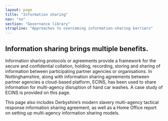 ```yaml
---
layout: page
title: "Information sharing"
nav: "no"
section: "Governance library"
strapline: "Approaches to overcoming information-sharing barriers"
---
```


## Information sharing brings multiple benefits.

Information sharing protocols or agreements provide a framework for the secure and confidential collation, holding, recording, storing and sharing of information between participating partner agencies or organisations. In Nottinghamshire, along with information sharing agreements between partner agencies a cloud-based platform, ECINS, has been used to share information for multi-agency disruption of hand car washes. A case study of ECINS is provided on this page.

This page also includes Derbyshire’s modern slavery multi-agency tactical response information sharing agreement, as well as a Home Office report on setting up multi-agency information sharing models.
